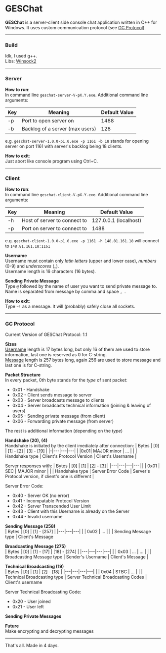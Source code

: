 # GESChat

**GESChat** is a server-client side console chat application written in C++ for Windows. It uses custom communication protocol (see [GC Protocol](#gc-protocol)).

---

### Build
Idk, I used g++. <br>
Libs: [Winsock2](https://learn.microsoft.com/en-us/windows/win32/api/winsock2/)

---

### Server
**How to run**: <br>
In command line `geschat-server-V-pX.Y.exe`. Additional command line arguments:

| Key | Meaning | Default Value |
|---|---|---|
| -p | Port to open server on | 1488
| -b | Backlog of a server (max users) | 128

e.g. `geschat-server-1.0.0-p1.0.exe -p 1161 -b 18` stands for opening server on port 1161 with server's backlog being 18 clients.

**How to exit**:<br>
Just abort like console program using Ctrl+C.


---

### Client

**How to run**: <br>
In command line `geschat-client-V-pX.Y.exe`. Additional command line arguments:

| Key | Meaning | Default Value |
|---|---|---|
| -h | Host of server to connect to | 127.0.0.1 (localhost)
| -p | Port on server to connect to | 1488

e.g. `geschat-client-1.0.0-p1.0.exe -p 1161 -h 148.81.161.18` will connect to `148.81.161.18:1161`

**Username**<br>
Username must contain only _latin letters_ (upper and lower case), _numbers_ (0-9) and _underscores_ (_). <br>
Username length is 16 characters (16 bytes).

**Sending Private Message**<br>
Type `@` followed by the name of user you want to send private message to. Name is separated from message by comma and space `, `.

**How to exit**:<br>
Type `~!` as a message. It will (probably) safely close all sockets.

---

### GC Protocol

Current Version of GESChat Protocol: 1.1

**Sizes** <br>
<ins>Username</ins> length is 17 bytes long, but only 16 of them are used to store information, last one is reserved as 0 for C-string. <br>
<ins>Message</ins> length is 257 bytes long, again 256 are used to store message and last one is for C-string.

**Packet Structure** <br>
In every packet, 0th byte stands for the _type_ of sent packet:
* 0x01 - Handshake
* 0x02 - Client sends message to server
* 0x03 - Server broadcasts message to clients
* 0x04 - Server broadcasts technical information (joining & leaving of users)
* 0x05 - Sending private message (from client)
* 0x06 - Forwarding private message (from server)

The rest is additional information (depending on the _type_)


**Handshake (20), (4)** <br>
Handshake is initiated by the client imediately after connection:
| Bytes | [0] | [1] - [2] | [3] - [19] |
|-|---|---|---|
| |0x01| MAJOR minor | ... |
| | Handshake type | Client's Protocol Version | Client's Username |



Server responses with:
| Bytes | [0] | [1] | [2] - [3] |
|---|---|---|---|
| | 0x01 | SEC | MAJOR minor |
| | Handshake type | Server Error Code | Server's Protocol version, if client's one is different |

Server Error Code:
* 0x40 - Server OK (no error)
* 0x41 - Incompatable Protocol Version
* 0x42 - Server Transcended User Limit
* 0x43 - Client with this Username is already on the Server
* 0x44 - Invalid username

**Sending Message (258)** <br>
| Bytes | [0] | [1] - [257] |
|---|---|---|
| | 0x02 | ... |
| | Sending Message type | Client's Message

**Broadcasting Message (275)** <br>
| Bytes | [0] | [1] - [17] | [18] - [274] |
|---|---|---|---|
| | 0x03 | ... | ... |
| | Broadcasting Message type | Sender's Username | Client's Message |

**Technical Broadcasting (19)** <br>
| Bytes | [0] | [1] | [2] - [18] |
|---|---|---|---|
| | 0x04 | STBC | ... |
| | Technical Broadcasting type | Server Technical Broadcasting Codes | Client's username

Server Technical Broadcasting Code:
* 0x20 - User joined
* 0x21 - User left

**Sending Private Messages**


**Future** <br>
Make encrypting and decrypting messages

---

That's all. Made in 4 days.
